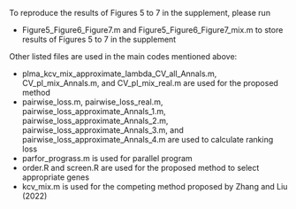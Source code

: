 To reproduce the results of Figures 5 to 7 in the supplement, please run

- Figure5_Figure6_Figure7.m and Figure5_Figure6_Figure7_mix.m to store results of Figures 5 to 7 in the supplement

Other listed files are used in the main codes mentioned above:

- plma_kcv_mix_approximate_lambda_CV_all_Annals.m, CV_pl_mix_Annals.m, and CV_pl_mix_real.m are used for the proposed method
- pairwise_loss.m, pairwise_loss_real.m, pairwise_loss_approximate_Annals_1.m, pairwise_loss_approximate_Annals_2.m, pairwise_loss_approximate_Annals_3.m, and pairwise_loss_approximate_Annals_4.m are used to calculate ranking loss
- parfor_prograss.m is used for parallel program
- order.R and screen.R are used for the proposed method to select appropriate genes 
- kcv_mix.m is used for the competing method proposed by Zhang and Liu (2022)

